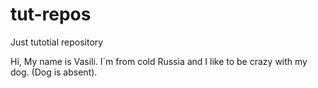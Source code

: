# tut-repos
Just tutotial repository


Hi, My name is  Vasili. I`m from cold Russia and I like to be crazy with my dog. (Dog is absent). 
